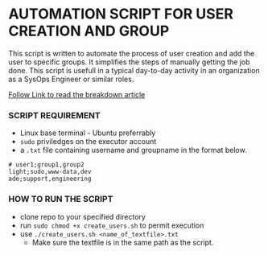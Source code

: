 # AUTOMATION SCRIPT FOR USER CREATION AND GROUP
This script is written to automate the process of user creation and add the user to specific groups. It simplifies the steps of manually getting the job done. This script is usefull in a typical day-to-day activity in an organization as a SysOps Engineer or similar roles.

[Follow Link to read the breakdown article](https://dev.to/vctcode/automating-user-creation-with-bash-script-1d75)

### SCRIPT REQUIREMENT
- Linux base terminal - Ubuntu preferrably
- `sudo` priviledges on the executor account
- a `.txt` file containing username and groupname in the format below.

```
# user1;group1,group2
light;sudo,www-data,dev
ade;support,engineering
```

### HOW TO RUN THE SCRIPT
- clone repo to your specified directory
- run `sudo chmod +x create_users.sh` to permit execution
- use `./create_users.sh <name_of_textfile>.txt` 
    - Make sure the textfile is in the same path as the script.